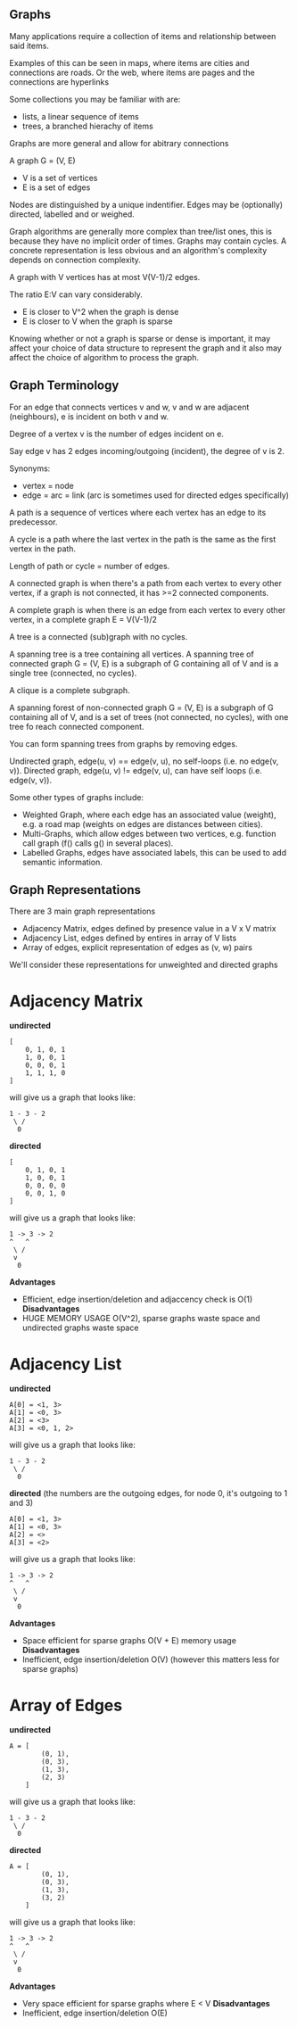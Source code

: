 ## Graphs

Many applications require a collection of items and relationship between said items.

Examples of this can be seen in maps, where items are cities and connections are roads. Or the web, where items are pages and the connections are hyperlinks

Some collections you may be familiar with are:
- lists, a linear sequence of items
- trees, a branched hierachy of items

Graphs are more general and allow for abitrary connections

A graph G = (V, E)
- V is a set of vertices
- E is a set of edges

Nodes are distinguished by a unique indentifier.
Edges may be (optionally) directed, labelled and or weighed.

Graph algorithms are generally more complex than tree/list ones, this is because they have no implicit order of times. Graphs may contain cycles. A concrete representation is less obvious and an algorithm's complexity depends on connection complexity.

A graph with V vertices has at most V(V-1)/2 edges.

The ratio E:V can vary considerably.
- E is closer to V^2 when the graph is dense
- E is closer to V when the graph is sparse

Knowing whether or not a graph is sparse or dense is important, it may affect your choice of data structure to represent the graph and it also may affect the choice of algorithm to process the graph.

## Graph Terminology

For an edge that connects vertices v and w, v and w are adjacent (neighbours), e is incident on both v and w.

Degree of a vertex v is the number of edges incident on e.

Say edge v has 2 edges incoming/outgoing (incident), the degree of v is 2.

Synonyms:
- vertex = node
- edge = arc = link (arc is sometimes used for directed edges specifically)

A path is a sequence of vertices where each vertex has an edge to its predecessor.

A cycle is a path where the last vertex in the path is the same as the first vertex in the path.

Length of path or cycle = number of edges.

A connected graph is when there's a path from each vertex to every other vertex, if a graph is not connected, it has >=2 connected components.

A complete graph is when there is an edge from each vertex to every other vertex, in a complete graph E = V(V-1)/2

A tree is a connected (sub)graph with no cycles.

A spanning tree is a tree containing all vertices. A spanning tree of connected graph G = (V, E) is a subgraph of G containing all of V and is a single tree (connected, no cycles).

A clique is a complete subgraph.

A spanning forest of non-connected graph G = (V, E) is a subgraph of G containing all of V, and is a set of trees (not connected, no cycles), with one tree fo reach connected component.

You can form spanning trees from graphs by removing edges.

Undirected graph, edge(u, v) == edge(v, u), no self-loops (i.e. no edge(v, v)).
Directed graph, edge(u, v) != edge(v, u), can have self loops (i.e. edge(v, v)).

Some other types of graphs include:
- Weighted Graph, where each edge has an associated value (weight), e.g. a road map (weights on edges are distances between cities).
- Multi-Graphs, which allow edges between two vertices, e.g. function call graph (f() calls g() in several places).
- Labelled Graphs, edges have associated labels, this can be used to add semantic information.

## Graph Representations

There are 3 main graph representations

- Adjacency Matrix, edges defined by presence value in a V x V matrix
- Adjacency List, edges defined by entires in array of V lists
- Array of edges, explicit representation of edges as (v, w) pairs

We'll consider these representations for unweighted and directed graphs

# Adjacency Matrix
__undirected__
```
[
    0, 1, 0, 1
    1, 0, 0, 1
    0, 0, 0, 1
    1, 1, 1, 0
]
```

will give us a graph that looks like:
```
1 - 3 - 2
 \ /
  0
```

__directed__
```
[
    0, 1, 0, 1
    1, 0, 0, 1
    0, 0, 0, 0
    0, 0, 1, 0
]
```

will give us a graph that looks like:
```
1 -> 3 -> 2
^   ^
 \ /
 v
  0
```

__Advantages__
- Efficient, edge insertion/deletion and adjaccency check is O(1)
__Disadvantages__
- HUGE MEMORY USAGE O(V^2), sparse graphs waste space and undirected graphs waste space

# Adjacency List
__undirected__
```
A[0] = <1, 3>
A[1] = <0, 3>
A[2] = <3>
A[3] = <0, 1, 2>
```

will give us a graph that looks like:
```
1 - 3 - 2
 \ /
  0
```

__directed__ (the numbers are the outgoing edges, for node 0, it's outgoing to 1 and 3)
```
A[0] = <1, 3>
A[1] = <0, 3>
A[2] = <>
A[3] = <2>
```

will give us a graph that looks like:
```
1 -> 3 -> 2
^   ^
 \ /
 v
  0
```

__Advantages__
- Space efficient for sparse graphs O(V + E) memory usage
__Disadvantages__
- Inefficient, edge insertion/deletion O(V) (however this matters less for sparse graphs)

# Array of Edges
__undirected__
```
A = [
        (0, 1),
        (0, 3),
        (1, 3),
        (2, 3)
    ]
```

will give us a graph that looks like:
```
1 - 3 - 2
 \ /
  0
```

__directed__
```
A = [
        (0, 1),
        (0, 3),
        (1, 3),
        (3, 2)
    ]
```

will give us a graph that looks like:
```
1 -> 3 -> 2
^   ^
 \ /
 v
  0
```

__Advantages__
- Very space efficient for sparse graphs where E < V
__Disadvantages__
- Inefficient, edge insertion/deletion O(E) 
